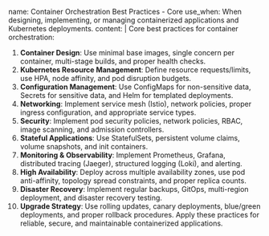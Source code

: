 name: Container Orchestration Best Practices - Core
use_when: When designing, implementing, or managing containerized applications and Kubernetes deployments.
content: |
  Core best practices for container orchestration:
  1.  **Container Design**: Use minimal base images, single concern per container, multi-stage builds, and proper health checks.
  2.  **Kubernetes Resource Management**: Define resource requests/limits, use HPA, node affinity, and pod disruption budgets.
  3.  **Configuration Management**: Use ConfigMaps for non-sensitive data, Secrets for sensitive data, and Helm for templated deployments.
  4.  **Networking**: Implement service mesh (Istio), network policies, proper ingress configuration, and appropriate service types.
  5.  **Security**: Implement pod security policies, network policies, RBAC, image scanning, and admission controllers.
  6.  **Stateful Applications**: Use StatefulSets, persistent volume claims, volume snapshots, and init containers.
  7.  **Monitoring & Observability**: Implement Prometheus, Grafana, distributed tracing (Jaeger), structured logging (Loki), and alerting.
  8.  **High Availability**: Deploy across multiple availability zones, use pod anti-affinity, topology spread constraints, and proper replica counts.
  9.  **Disaster Recovery**: Implement regular backups, GitOps, multi-region deployment, and disaster recovery testing.
  10. **Upgrade Strategy**: Use rolling updates, canary deployments, blue/green deployments, and proper rollback procedures.
  Apply these practices for reliable, secure, and maintainable containerized applications.


